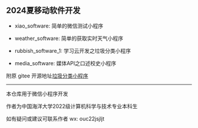 ## 2024夏移动软件开发

- xiao_software: 简单的微信测试小程序


- weather_software: 简单的获取实时天气小程序


- rubbish_software_1: 学习云开发之垃圾分类小程序
- media_software: 媒体API之口述校史小程序

附原 gitee 开源地址[垃圾分类小程序](https://gitee.com/xxwan/garbage-sorting-applet)

---

本仓库用于微信小程序开发

作者为中国海洋大学2022级计算机科学与技术专业本科生

如有疑问或建议可联系作者 wx: ouc22jsjljt
